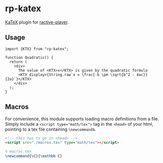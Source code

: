 # rp-katex

[KaTeX](https://katex.org/) plugin for [ractive-player](https://ractive-player.org).

## Usage

```tsx
import {KTX} from "rp-katex";

function Quadratic() {
  return (
    <div>
      The value of <KTX>x</KTX> is given by the quadratic formula
      <KTX display>{String.raw`x = \frac{-b \pm \sqrt{b^2 - 4ac}}{2a}`}</KTX>
    </div>
  );
}
```

## Macros

For convenience, this module supports loading macro definitions from a file. Simply include a `<script type="math/tex">` tag in the `<head>` of your html, pointing to a tex file containing `\newcommand`s.

```html
<!-- this has to go in <head> -->
<script src="./macros.tex" type="math/tex"></script>
```
```tex
% macros.tex
\newcommand{\C}{\mathbb C}
```
